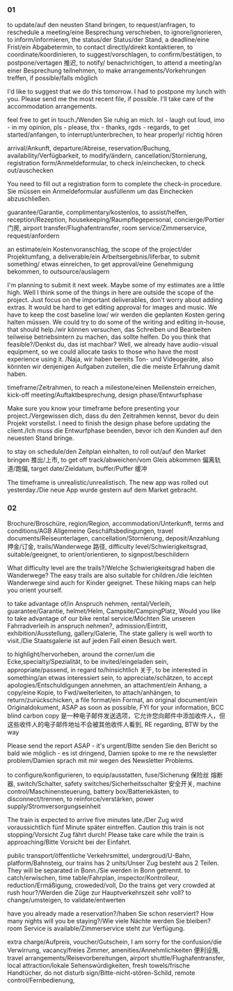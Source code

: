### 01
to update/auf den neusten Stand bringen, to request/anfragen, to reschedule a meeting/eine Besprechung verschieben, to ignore/ignorieren, to inform/informieren, the status/der Status/der Stand, a deadline/eine Frist/ein Abgabetermin, to contact directly/direkt kontaktieren, to coordinate/koordinieren, to suggest/vorschlagen, to confirm/bestätigen, to postpone/vertagen 推迟, to notify/ benachrichtigen, to attend a meeting/an einer Besprechung teilnehmen, to make arrangements/Vorkehrungen treffen, if possible/falls möglich

I'd like to suggest that we do this tomorrow. I had to postpone my lunch with you. Please send me the most recent file, if possible. I'll take care of the accommodation arrangements.

feel free to get in touch./Wenden Sie ruhig an mich. lol - laugh out loud, imo - in my opinion, pls - please, thx - thanks, rgds - regards, to get started/anfangen, to interrupt/unterbrechen, to hear properly/ richtig hören

arrival/Ankunft, departure/Abreise, reservation/Buchung, availability/Verfügbarkeit, to modify/ändern, cancellation/Stornierung, registration form/Anmeldeformular, to check in/einchecken, to check out/auschecken

You need to fill out a registration form to complete the check-in procedure. Sie müssen ein Anmeldeformular ausfüllenm um das Einchecken abzuschließen.

guarantee/Garantie, complimentary/kostenlos, to assist/helfen, reception/Rezeption, housekeeping/Raumpflegepersonal, concierge/Portier 门房, airport transfer/Flughafentransfer, room service/Zimmerservice, request/anfordern

an estimate/ein Kostenvoranschlag, the scope of the project/der Projektumfang, a deliverable/ein Arbeitsergebnis/liferbar, to submit something/ etwas einreichen, to get approval/eine Genehmigung bekommen, to outsource/auslagern

I'm planning to submit it next week. Maybe some of my estimates are a little high. Well I think some of the things in here are outside the scope of the project. Just focus on the important deliverables, don't worry about adding extras. It would be hard to get editing approval for images and music. We have to keep the cost baseline low/ wir werden die geplanten Kosten gering halten müssen. We could try to do some of the writing and editing in-house, that should help./wir können versuchen, das Schreiben und Bearbeiten teilweise betriebsintern zu machen, das sollte helfen. Do you think that feasible?/Denkst du, das ist machbar? Well, we already have audio-visual equipment, so we could allocate tasks to those who have the most experience using it. /Naja, wir haben bereits Ton- und Videogeräte, also könnten wir denjenigen Aufgaben zuteilen, die die meiste Erfahrung damit haben. 

timeframe/Zeitrahmen, to reach a milestone/einen Meilenstein erreichen, kick-off meeting/Auftaktbesprechung, design phase/Entwurfsphase

Make sure you know your timeframe before presenting your project./Vergewissen dich, dass du den Zeitrahmen kennst, bevor du dein Projekt vorstellst. I need to finish the design phase before updating the client./Ich muss die Entwurfphase beenden, bevor ich den Kunden auf den neuesten Stand bringe.

to stay on schedule/den Zeitplan einhalten, to roll out/auf den Market bringen 推出/上市, to get off track/abweichen/vom Gleis abkommen 偏离轨道/跑偏, target date/Zieldatum, buffer/Puffer 缓冲

The timeframe is unrealistic/unrealistisch. The new app was rolled out yesterday./Die neue App wurde gestern auf dem Market gebracht. 

### 02 
Brochure/Broschüre, region/Region, accommodation/Unterkunft, terms and conditions/AGB Allgemeine Geschäftsbedingungen, travel documents/Reiseunterlagen, cancellation/Stornierung, deposit/Anzahlung 押金/订金, trails/Wanderwege 路径, difficulty level/Schwierigkeitsgrad, suitable/geeignet, to orient/orientieren, to signpost/beschildern

What difficulty level are the trails?/Welche Schwierigkeitsgrad haben die Wanderwege? The easy trails are also suitable for children./die leichten Wanderwege sind auch for Kinder geeignet. These hiking maps can help you orient yourself.

to take advantage of/in Anspruch nehmen, rental/Verleih, guarantee/Garantie, helmet/Helm, Campsite/CampingPlatz, Would you like to take advantage of our bike rental service/Möchten Sie unseren Fahrradverleih in anspruch nehmen?, admission/Eintritt, exhibition/Ausstellung, gallery/Galerie, The state gallery is well worth to visit./Die Staatsgalerie ist auf jeden Fall einen Besuch wert.

to highlight/hervorheben, around the corner/um die Ecke,specialty/Spezialität, to be invited/eingeladen sein, appropriate/passend, in regard to/hinsichtlich 关于, to be interested in something/an etwas interessiert sein, to appreciate/schätzen, to accept apologies/Entschuldigungen annehmen, an attachment/ein Anhang, a copy/eine Kopie, to Fwd/weiterleiten, to attach/anhängen, to return/zurückschicken, a file format/ein Format, an original document/ein Originaldokument, ASAP as soon as possible, FYI for your information, BCC blind carbon copy 是一种电子邮件发送选项，它允许您向邮件中添加收件人，但这些收件人的电子邮件地址不会被其他收件人看到, RE regarding, BTW by the way

Please send the report ASAP - it's urgent/Bitte senden Sie den Bericht so bald wie möglich - es ist dringend, Damien spoke to me re the newsletter problem/Damien sprach mit mir wegen des Newsletter Problems.

to configure/konfigurieren, to equip/ausstatten, fuse/Sicherung 保险丝 熔断器, switch/Schalter, safety switches/Sicherheitsschalter 安全开关, 
machine control/Maschinensteuerung, battery box/Batteriekästen, to disconnect/trennen, to reinforce/verstärken, power supply/Stromversorgungseinheit

The train is expected to arrive five minutes late./Der Zug wird voraussichtlich fünf Minute später eintreffen. Caution this train is not stopping/Vorsicht Zug fährt durch! Please take care while the train is approaching/Bitte Vorsicht bei der Einfahrt. 

public transport/öffentliche Verkehrsmittel, undergroud/U-Bahn, platform/Bahnsteig, our trains has 2 units/Unser Zug besteht aus 2 Teilen. They will be separated in Bonn./Sie werden in Bonn getrennt. to catch/erwischen, time table/Fahrplan, inspector/Kontrolleur, reduction/Ermäßigung, croweded/voll, Do the  trains get very crowded at rush hour?/Werden die Züge zur Hauptverkehrszeit sehr voll? to change/umsteigen, to validate/entwerten

have you already made a reservation?/haben Sie schon reserviert? How many nights will you be staying?/Wie viele Nächte werden Sie bleiben? room Service is available/Zimmerservice steht zur Verfügung. 

extra charge/Aufpreis, voucher/Gutschein, I am sorry for the confusion/die Verwirrung, vacancy/freies Zimmer, amenities/Annehmlichkeiten 便利设施, travel arrangements/Reisevorbereitungen, airport shuttle/Flughafentransfer, local attraction/lokale Sehenswürdigkeiten, fresh towels/frische Handtücher, do not disturb sign/Bitte-nicht-stören-Schild, remote control/Fernbedienung, 
